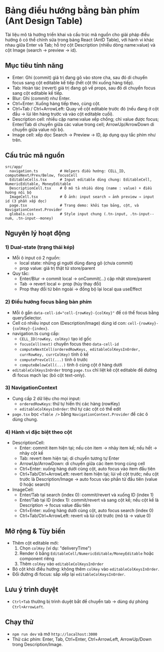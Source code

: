 # Bảng điều hướng bằng bàn phím (Ant Design Table)

Tài liệu mô tả hướng triển khai và cấu trúc mã nguồn cho giải pháp điều hướng ô có thể chỉnh sửa trong bảng React (AntD Table), với hành vi khác nhau giữa Enter và Tab; hỗ trợ cột Description (nhiều dòng name:value) và cột Image (search → preview → id).

## Mục tiêu tính năng
- Enter: Ghi (commit) giá trị đang gõ vào store cha, sau đó di chuyển focus sang cột editable kế tiếp (hết cột thì xuống hàng tiếp).
- Tab: Hoàn tác (revert) giá trị đang gõ về props, sau đó di chuyển focus sang cột editable kế tiếp.
- Blur: Ghi (commit) như Enter.
- Ctrl+Enter: Xuống hàng tiếp theo, cùng cột.
- Ctrl+Tab / Ctrl+ArrowLeft: Quay về cột editable trước đó (nếu đang ở cột đầu → lùi lên hàng trước và vào cột editable cuối).
- Description cell: nhiều cặp name:value xếp chồng; chỉ value được focus; Enter/Tab di chuyển giữa các value trong cell; ArrowUp/ArrowDown di chuyển giữa value nội bộ.
- Image cell: xếp dọc Search → Preview → ID, áp dụng quy tắc phím như trên.

## Cấu trúc mã nguồn
```
src/app/
  navigation.ts          # Helpers điều hướng: CELL_ID, computeNext/Prev/Below, focusCell
  EditableCells.tsx      # Input editable dùng chung: EditableCell, NumericEditable, MoneyEditable
  DescriptionCell.tsx    # Ô mô tả nhiều dòng (name : value) + điều hướng nội bộ
  ImageCell.tsx          # Ô ảnh: input search → ảnh preview → input id (3 phần xếp dọc)
  page.tsx               # Trang demo: khởi tạo bảng, cột, và NavigationContext.Provider
  globals.css            # Style input chung (.tn-input, .tn-input--num, .tn-input--money)
```

## Nguyên lý hoạt động
### 1) Dual-state (trạng thái kép)
- Mỗi ô input có 2 nguồn:
  - local state: những gì người dùng đang gõ (chưa commit)
  - prop value: giá trị thật từ store/parent
- Quy tắc:
  - Enter/Blur → commit local → onCommit(…) cập nhật store/parent
  - Tab → revert local ← prop (hủy thay đổi)
  - Prop thay đổi từ bên ngoài → đồng bộ lại local qua useEffect

### 2) Điều hướng focus bằng bàn phím
- Mỗi ô gắn `data-cell-id="cell-{rowKey}-{colKey}"` để có thể focus bằng querySelector.
- Cell có nhiều input con (Description/Image) dùng id con: `cell-{rowKey}-{colKey}-{index}`.
- navigation.ts cung cấp:
  - `CELL_ID(rowKey, colKey)` tạo id gốc
  - `focusCell(next)` chuyển focus theo `data-cell-id`
  - `computeNextCell(orderedRowKeys, editableColKeysInOrder, currRowKey, currColKey)` tính ô kế
  - `computePrevCell(...)` tính ô trước
  - `computeBelowCell(...)` tính ô cùng cột ở hàng dưới
- `editableColKeysInOrder` trong `page.tsx` chỉ liệt kê cột editable để đường đi focus mạch lạc (bỏ cột text-only).

### 3) NavigationContext
- Cung cấp 2 dữ liệu cho mọi input:
  - `orderedRowKeys`: thứ tự hiển thị các hàng (rowKey)
  - `editableColKeysInOrder`: thứ tự các cột có thể edit
- `page.tsx` bọc `<Table />` bằng `NavigationContext.Provider` để các ô dùng chung.

### 4) Hành vi đặc biệt theo cột
- DescriptionCell:
  - Enter: commit item hiện tại; nếu còn item → nhảy item kế; nếu hết → nhảy cột kế
  - Tab: revert item hiện tại; di chuyển tương tự Enter
  - ArrowUp/ArrowDown: di chuyển giữa các item trong cùng cell
  - Ctrl+Enter: xuống hàng dưới cùng cột, auto focus vào item đầu tiên
  - Ctrl+Tab/Ctrl+ArrowLeft: revert item hiện tại; lùi về cột trước; nếu cột trước là Description/Image → auto focus vào phần tử đầu tiên (value 0 hoặc search)
- ImageCell:
  - Enter/Tab tại search (index 0): commit/revert và xuống ID (index 1)
  - Enter/Tab tại ID (index 1): commit/revert và sang cột kế; nếu cột kế là Description → focus value đầu tiên
  - Ctrl+Enter: xuống hàng dưới cùng cột, auto focus search (index 0)
  - Ctrl+Tab/Ctrl+ArrowLeft: revert và lùi cột trước (mô tả → value 0)

## Mở rộng & Tùy biến
- Thêm cột editable mới:
  1) Chọn `colKey` (ví dụ: "deliveryTime")
  2) Render ô bằng `EditableCell/NumericEditable/MoneyEditable` hoặc component riêng
  3) Thêm `colKey` vào `editableColKeysInOrder`
- Bỏ cột khỏi điều hướng: không thêm `colKey` vào `editableColKeysInOrder`.
- Đổi đường đi focus: sắp xếp lại `editableColKeysInOrder`.

## Lưu ý trình duyệt
- `Ctrl+Tab` thường bị trình duyệt bắt để chuyển tab → dùng dự phòng `Ctrl+ArrowLeft`.

## Chạy thử
- `npm run dev` và mở `http://localhost:3000`
- Thử các phím: Enter, Tab, Ctrl+Enter, Ctrl+ArrowLeft, ArrowUp/Down trong Description/Image.